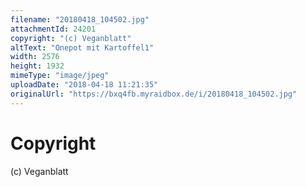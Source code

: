 ```yaml
---
filename: "20180418_104502.jpg"
attachmentId: 24201
copyright: "(c) Veganblatt"
altText: "Onepot mit Kartoffel1"
width: 2576
height: 1932
mimeType: "image/jpeg"
uploadDate: "2018-04-18 11:21:35"
originalUrl: "https://bxq4fb.myraidbox.de/i/20180418_104502.jpg"
---
```


# Copyright

(c) Veganblatt
